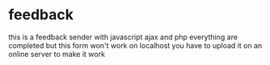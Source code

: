 # feedback

this is a feedback sender with javascript ajax and php 
everything are completed but this form won't work on localhost you have to upload it on an online server to make it work
